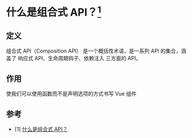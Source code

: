 # 什么是组合式 API？[<sup>1</sup>](#1)

## 定义

组合式 API（Composition API） 是一个概括性术语，是一系列 API 的集合，涵盖了 响应式 API、生命周期钩子、依赖注入 三方面的 API。

## 作用

使我们可以使用函数而不是声明选项的方式书写 Vue 组件

## 参考

<div id="1"></div>

- [1] [什么是组合式 API？](https://cn.vuejs.org/guide/extras/composition-api-faq.html#what-is-composition-api)
